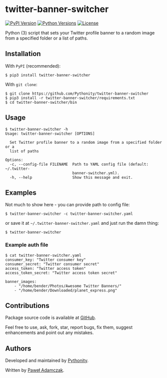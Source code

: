 # twitter-banner-switcher
[![PyPI Version](https://img.shields.io/pypi/v/twitter-banner-switcher.svg)][tbs pypi]
[![Python Versions](https://img.shields.io/pypi/pyversions/twitter-banner-switcher.svg)][tbs pypi]
[![License](https://img.shields.io/github/license/Pythonity/twitter-banner-switcher.svg)][license]

Python (3) script that sets your Twitter profile banner to a random
image from a specified folder or a list of paths.

## Installation
With `PyPI` (recommended):
```
$ pip3 install twitter-banner-switcher
```

With `git clone`:
```
$ git clone https://github.com/Pythonity/twitter-banner-switcher
$ pip3 install -r twitter-banner-switcher/requirements.txt
$ cd twitter-banner-switcher/bin
```

## Usage
```
$ twitter-banner-switcher -h
Usage: twitter-banner-switcher [OPTIONS]

  Set Twitter profile banner to a random image from a specified folder or a
  list of paths

Options:
  -c, --config-file FILENAME  Path to YAML config file (default: ~/.twitter-
                              banner-switcher.yml).
  -h, --help                  Show this message and exit.

```

## Examples
Not much to show here - you can provide path to config file:
```
$ twitter-banner-switcher -c twitter-banner-switcher.yaml
```
or save it at `~/.twitter-banner-switcher.yaml` and just run the damn
thing:
```
$ twitter-banner-switcher
```

### Example auth file
```
$ cat twitter-banner-switcher.yaml
consumer_key: "Twitter consumer key"
consumer_secret: "Twitter consumer secret"
access_token: "Twitter access token"
access_token_secret: "Twitter access token secret"

banner_images:
    - "/home/bender/Photos/Awesome Twitter Banners/"
    - "/home/bender/Downloaded/planet_express.png"
```

## Contributions
Package source code is available at [GitHub][tbs github].

Feel free to use, ask, fork, star, report bugs, fix them, suggest 
enhancements and point out any mistakes.

## Authors
Developed and maintained by [Pythonity][pythonity].

Written by [Paweł Adamczak][pawelad].

[tbs github]: https://github.com/Pythonity/twitter-banner-switcher
[tbs pypi]: https://pypi.python.org/pypi/twitter-banner-switcher
[license]: https://github.com/Pythonity/twitter-banner-switcher/blob/master/LICENSE
[pythonity]: http://pythonity.com/
[pawelad]: https://github.com/pawelad